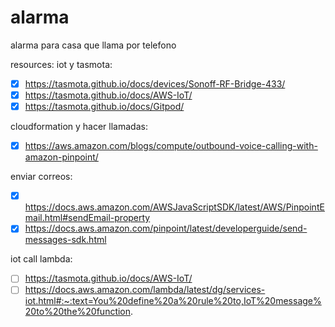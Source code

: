 # alarma
alarma para casa que llama por telefono 

resources:
  iot y tasmota:
  -[x] https://tasmota.github.io/docs/devices/Sonoff-RF-Bridge-433/
  -[x] https://tasmota.github.io/docs/AWS-IoT/
  -[x] https://tasmota.github.io/docs/Gitpod/

  cloudformation y hacer llamadas:
  -[x] https://aws.amazon.com/blogs/compute/outbound-voice-calling-with-amazon-pinpoint/
  
  enviar correos:
  -[x] https://docs.aws.amazon.com/AWSJavaScriptSDK/latest/AWS/PinpointEmail.html#sendEmail-property
  -[x] https://docs.aws.amazon.com/pinpoint/latest/developerguide/send-messages-sdk.html
  
  iot call lambda:
  -[ ] https://tasmota.github.io/docs/AWS-IoT/
  -[ ] https://docs.aws.amazon.com/lambda/latest/dg/services-iot.html#:~:text=You%20define%20a%20rule%20to,IoT%20message%20to%20the%20function.
